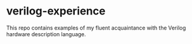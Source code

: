 # verilog-experience
This repo contains examples of my fluent acquaintance with the Verilog hardware description language.
